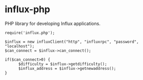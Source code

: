 influx-php
============

PHP library for developing Influx applications.

```
require('influx.php');

$influx = new influxClient("http", "influxrpc", "password", "localhost");
$can_connect = $influx->can_connect();

if($can_connect>0) {
      $difficulty = $influx->getdifficulty();
      $influx_address = $influx->getnewaddress();
}
```
